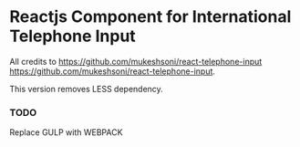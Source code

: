 Reactjs Component for International Telephone Input
===================================================

All credits to https://github.com/mukeshsoni/react-telephone-input <a href="https://github.com/mukeshsoni/react-telephone-input" target="_blank">https://github.com/mukeshsoni/react-telephone-input</a>.

This version removes LESS dependency.

### TODO
Replace GULP with WEBPACK

